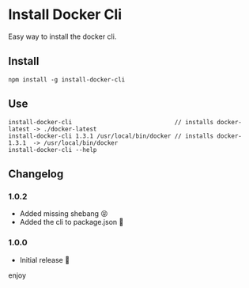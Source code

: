 # Install Docker Cli

Easy way to install the docker cli.

## Install

    npm install -g install-docker-cli

## Use

    install-docker-cli                             // installs docker-latest -> ./docker-latest
    install-docker-cli 1.3.1 /usr/local/bin/docker // installs docker-1.3.1  -> /usr/local/bin/docker
    install-docker-cli --help 

## Changelog

### 1.0.2

* Added missing shebang :stuck_out_tongue_closed_eyes:
* Added the cli to package.json :see_no_evil:

### 1.0.0

* Initial release :tada:

enjoy
